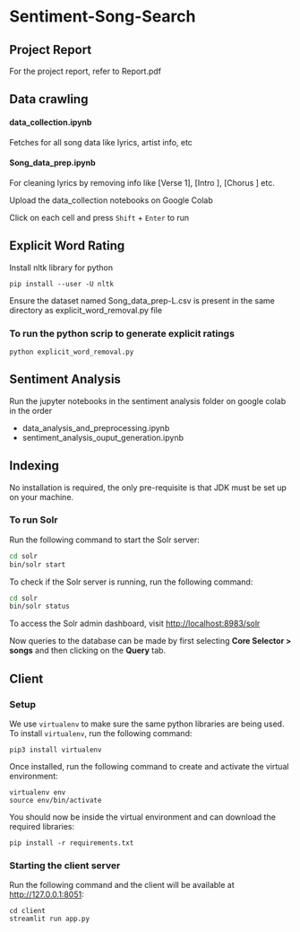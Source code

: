 # Sentiment-Song-Search

## Project Report

For the project report, refer to Report.pdf

## Data crawling

#### data_collection.ipynb

Fetches for all song data like lyrics, artist info, etc

#### Song_data_prep.ipynb

For cleaning lyrics by removing info like [Verse 1], [Intro ], [Chorus ] etc.

Upload the data_collection notebooks on Google Colab

Click on each cell and press `Shift` + `Enter` to run

## Explicit Word Rating 

Install nltk library for python

```
pip install --user -U nltk
```
Ensure the dataset named Song_data_prep-L.csv is present in the same directory as explicit_word_removal.py file 

### To run the python scrip to generate explicit ratings

```
python explicit_word_removal.py
```
## Sentiment Analysis

Run the jupyter notebooks in the sentiment analysis folder on google colab in the order
 - data_analysis_and_preprocessing.ipynb
 - sentiment_analysis_ouput_generation.ipynb


## Indexing

No installation is required, the only pre-requisite is that JDK must be set up on your machine.

### To run Solr

Run the following command to start the Solr server:

```bash
cd solr
bin/solr start
```

To check if the Solr server is running, run the following command:

```bash
cd solr
bin/solr status
```

To access the Solr admin dashboard, visit [http://localhost:8983/solr](http://localhost:8983/solr)

Now queries to the database can be made by first selecting **Core Selector > songs** and then clicking on the **Query** tab.

## Client

### Setup

We use `virtualenv` to make sure the same python libraries are being used. To install `virtualenv`, run the following command:

```shell
pip3 install virtualenv
```

Once installed, run the following command to create and activate the virtual environment:

```shell
virtualenv env
source env/bin/activate
```

You should now be inside the virtual environment and can download the required libraries:

```shell
pip install -r requirements.txt
```

### Starting the client server

Run the following command and the client will be available at http://127.0.0.1:8051:

```shell
cd client
streamlit run app.py
```
